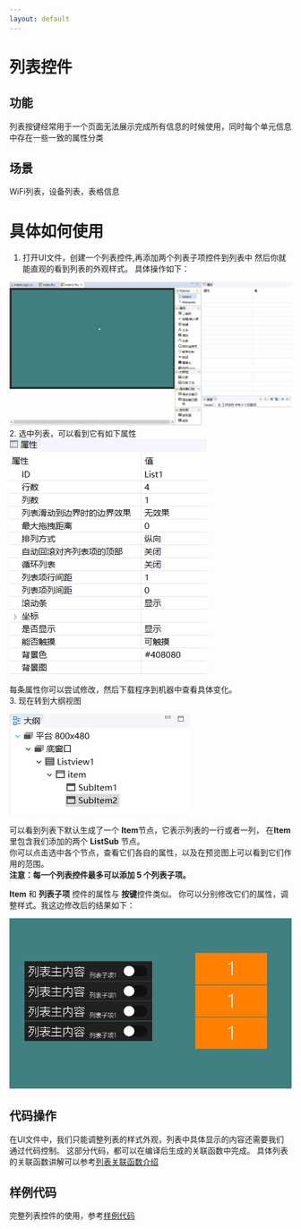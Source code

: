 ```yaml
---
layout: default
---
```


# 列表控件
## 功能
列表按键经常用于一个页面无法展示完成所有信息的时候使用，同时每个单元信息中存在一些一致的属性分类

## 场景
WiFi列表，设备列表，表格信息

# 具体如何使用
1. 打开UI文件，创建一个列表控件,再添加两个列表子项控件到列表中 然后你就能直观的看到列表的外观样式。 具体操作如下：  

![](assets/list/add_list.gif)
2. 选中列表，可以看到它有如下属性   
 ![](assets/list/properties.png)   
 
 每条属性你可以尝试修改，然后下载程序到机器中查看具体变化。  
3. 现在转到大纲视图    

 ![](assets/list/list_outline.png)
 
 可以看到列表下默认生成了一个 **Item**节点，它表示列表的一行或者一列， 在**Item**里包含我们添加的两个 **ListSub** 节点。  
 你可以点击选中各个节点，查看它们各自的属性，以及在预览图上可以看到它们作用的范围。  
 **注意：每一个列表控件最多可以添加 5 个列表子项。**
 
 **Item** 和 **列表子项** 控件的属性与 **按键**控件类似。
 你可以分别修改它们的属性，调整样式。我这边修改后的结果如下：  
 
 ![](assets/list/preview.png)  
 
 ## 代码操作 
 在UI文件中，我们只能调整列表的样式外观，列表中具体显示的内容还需要我们通过代码控制。
 这部分代码，都可以在编译后生成的关联函数中完成。
 具体列表的关联函数讲解可以参考[列表关联函数介绍](relation_function#list)
 
 ## 样例代码
完整列表控件的使用，参考[样例代码](https://github.com/zkswe/Z11SDemoCode/archive/master.zip)    

